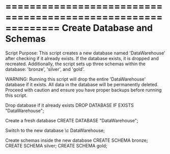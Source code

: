 
=============================================================
Create Database and Schemas
=============================================================
Script Purpose:
    This script creates a new database named 'DataWarehouse' after checking if it already exists. 
    If the database exists, it is dropped and recreated. Additionally, the script sets up three schemas 
    within the database: 'bronze', 'silver', and 'gold'.
	
WARNING:
    Running this script will drop the entire 'DataWarehouse' database if it exists. 
    All data in the database will be permanently deleted. Proceed with caution 
    and ensure you have proper backups before running this script.


Drop database if it already exists
DROP DATABASE IF EXISTS "DataWarehouse";

Create a fresh database
CREATE DATABASE "DataWarehouse";

Switch to the new database
\c DataWarehouse;

Create schemas inside the new database
CREATE SCHEMA bronze;
CREATE SCHEMA silver;
CREATE SCHEMA gold;
